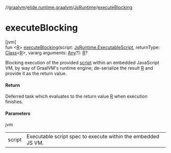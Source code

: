 //[graalvm](../../../index.md)/[elide.runtime.graalvm](../index.md)/[JsRuntime](index.md)/[executeBlocking](execute-blocking.md)

# executeBlocking

[jvm]\
fun &lt;[R](execute-blocking.md)&gt; [executeBlocking](execute-blocking.md)(script: [JsRuntime.ExecutableScript](-executable-script/index.md), returnType: [Class](https://docs.oracle.com/javase/8/docs/api/java/lang/Class.html)&lt;[R](execute-blocking.md)&gt;, vararg arguments: [Any](https://kotlinlang.org/api/latest/jvm/stdlib/kotlin/-any/index.html)?): [R](execute-blocking.md)?

Blocking execution of the provided [script](execute-blocking.md) within an embedded JavaScript VM, by way of GraalVM's runtime engine; de-serialize the result [R](execute-blocking.md) and provide it as the return value.

#### Return

Deferred task which evaluates to the return value [R](execute-blocking.md) when execution finishes.

#### Parameters

jvm

| | |
|---|---|
| script | Executable script spec to execute within the embedded JS VM. |
